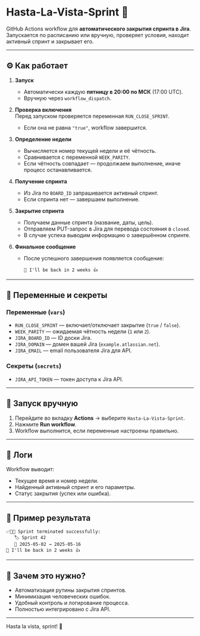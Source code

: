 # Hasta-La-Vista-Sprint 🤖

GitHub Actions workflow для **автоматического закрытия спринта в Jira**.  
Запускается по расписанию или вручную, проверяет условия, находит активный спринт и закрывает его.

---

## ⚙️ Как работает

1. **Запуск**  
   - Автоматически каждую **пятницу в 20:00 по МСК** (17:00 UTC).  
   - Вручную через `workflow_dispatch`.

2. **Проверка включения**  
   Перед запуском проверяется переменная `RUN_CLOSE_SPRINT`.  
   - Если она не равна `"true"`, workflow завершится.

3. **Определение недели**  
   - Вычисляется номер текущей недели и её чётность.  
   - Сравнивается с переменной `WEEK_PARITY`.  
   - Если чётность совпадает — продолжаем выполнение, иначе процесс останавливается.

4. **Получение спринта**  
   - Из Jira по `BOARD_ID` запрашивается активный спринт.  
   - Если спринта нет — завершаем выполнение.

5. **Закрытие спринта**  
   - Получаем данные спринта (название, даты, цель).  
   - Отправляем PUT-запрос в Jira для перевода состояния в `closed`.  
   - В случае успеха выводим информацию о завершённом спринте.

6. **Финальное сообщение**  
   - После успешного завершения появляется сообщение:  
     ```
     🤖 I'll be back in 2 weeks 👍
     ```

---

## 🔑 Переменные и секреты

### Переменные (`vars`)
- `RUN_CLOSE_SPRINT` — включает/отключает закрытие (`true` / `false`).
- `WEEK_PARITY` — ожидаемая чётность недели (`1` или `2`).
- `JIRA_BOARD_ID` — ID доски Jira.
- `JIRA_DOMAIN` — домен вашей Jira (`example.atlassian.net`).
- `JIRA_EMAIL` — email пользователя Jira для API.

### Секреты (`secrets`)
- `JIRA_API_TOKEN` — токен доступа к Jira API.

---

## 🚀 Запуск вручную

1. Перейдите во вкладку **Actions** → выберите `Hasta-La-Vista-Sprint`.
2. Нажмите **Run workflow**.
3. Workflow выполнится, если переменные настроены правильно.

---

## 📝 Логи

Workflow выводит:
- Текущее время и номер недели.
- Найденный активный спринт и его параметры.
- Статус закрытия (успех или ошибка).

---

## 🎯 Пример результата

```
✅🎯😎 Sprint terminated successfully:
   🏷️ Sprint 42
   📆 2025-05-02 → 2025-05-16
🤖 I'll be back in 2 weeks 👍
```

---

## 📌 Зачем это нужно?

- Автоматизация рутины закрытия спринтов.  
- Минимизация человеческих ошибок.  
- Удобный контроль и логирование процесса.  
- Полностью интегрировано с Jira API.

---

Hasta la vista, sprint! 🚀  
